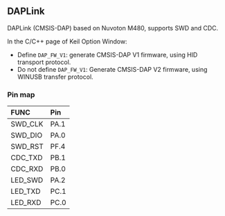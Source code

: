 ## DAPLink
DAPLink (CMSIS-DAP) based on Nuvoton M480, supports SWD and CDC.

In the C/C++ page of Keil Option Window:
* Define `DAP_FW_V1`: generate CMSIS-DAP V1 firmware, using HID transport protocol.
* Do not define `DAP_FW_V1`: Generate CMSIS-DAP V2 firmware, using WINUSB transfer protocol.

### Pin map
|  FUNC   | Pin   |
|  :----  | :---- |
| SWD_CLK | PA.1  |
| SWD_DIO | PA.0  |
| SWD_RST | PF.4  |
| CDC_TXD | PB.1  |
| CDC_RXD | PB.0  |
| LED_SWD | PA.2  |
| LED_TXD | PC.1  |
| LED_RXD | PC.0  |
